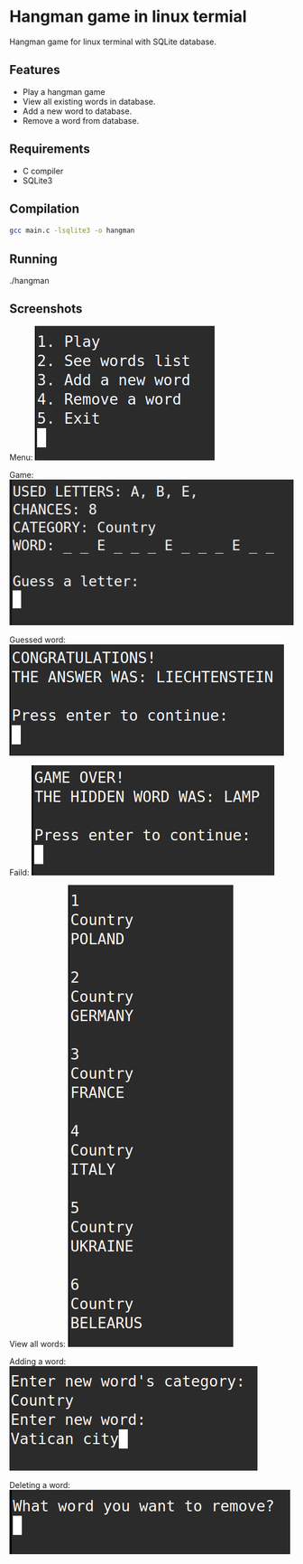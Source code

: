 # Hangman game in linux termial

Hangman game for linux terminal with SQLite database.

## Features

- Play a hangman game
- View all existing words in database.
- Add a new word to database.
- Remove a word from database.

## Requirements

- C compiler
- SQLite3

## Compilation

```bash
gcc main.c -lsqlite3 -o hangman
```

## Running

./hangman

## Screenshots

Menu:
![Menu](screenshots/Menu.png)

Game:
![Game](screenshots/Game.png)

Guessed word:
![Guessed word](screenshots/Success.png)

Faild:
![Faild](screenshots/Failure.png)

View all words:
![All words](screenshots/List.png)

Adding a word:
![Adding a word](screenshots/Add.png)

Deleting a word:
![Deleting a word](screenshots/delete.png)

